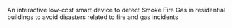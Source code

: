 An interactive low-cost smart device to detect Smoke Fire Gas in residential buildings to avoid disasters related to fire and gas incidents